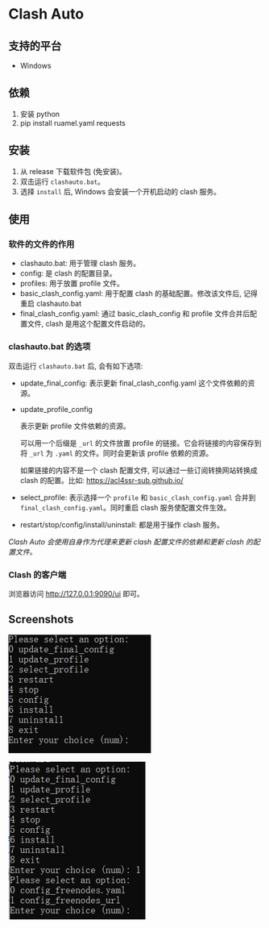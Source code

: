# Clash Auto

## 支持的平台

-   Windows

## 依赖

1.  安装 python
2.  pip install ruamel.yaml requests

## 安装

1.  从 release 下载软件包 (免安装)。
2.  双击运行 `clashauto.bat`。
3.  选择 `install` 后, Windows 会安装一个开机启动的 clash 服务。

## 使用

### 软件的文件的作用

-   clashauto.bat: 用于管理 clash 服务。
-   config: 是 clash 的配置目录。
-   profiles: 用于放置 profile 文件。
-   basic_clash_config.yaml: 用于配置 clash 的基础配置。修改该文件后, 记得重启 clashauto.bat
-   final_clash_config.yaml: 通过 basic_clash_config 和 profile 文件合并后配置文件, clash 是用这个配置文件启动的。

### clashauto.bat 的选项

双击运行 `clashauto.bat` 后, 会有如下选项:

-   update_final_config: 表示更新 final_clash_config.yaml 这个文件依赖的资源。
-   update_profile_config

    表示更新 profile 文件依赖的资源。

    可以用一个后缀是 `_url` 的文件放置 profile 的链接。它会将链接的内容保存到将 `_url` 为 `.yaml` 的文件。同时会更新该 profile 依赖的资源。
    
    如果链接的内容不是一个 clash 配置文件, 可以通过一些订阅转换网站转换成 clash 的配置。比如: https://acl4ssr-sub.github.io/
    
-   select_profile: 表示选择一个 `profile` 和 `basic_clash_config.yaml` 合并到 `final_clash_config.yaml`。同时重启 clash 服务使配置文件生效。
-   restart/stop/config/install/uninstall: 都是用于操作 clash 服务。

*Clash Auto 会使用自身作为代理来更新 clash 配置文件的依赖和更新 clash 的配置文件。*

### Clash 的客户端

浏览器访问 http://127.0.0.1:9090/ui 即可。

## Screenshots

![](./screenshots/clashauto.png)

![](./screenshots/update_profile.png)